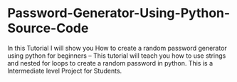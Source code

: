 # Password-Generator-Using-Python-Source-Code
In this Tutorial I will show you How to create a random password generator using python for beginners – This tutorial will teach you how to use strings and nested for loops to create a random password in python. This is a Intermediate level Project for Students.

